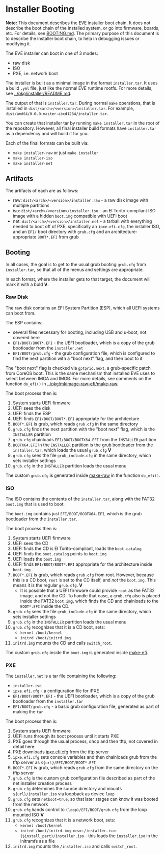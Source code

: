 # Installer Booting

**Note:** This document describes the EVE installer boot chain. It does not describe the boot chain of the
installed system, or go into firmware, boards, etc. For details, see [BOOTING.md](./BOOTING.md).
The primary purpose of this document is to describe the installer boot chain, to help in debugging issues
or modifying it.

The EVE installer can boot in one of 3 modes:

* raw disk
* ISO
* PXE, i.e. network boot

The installer is built as a minimal image in the format `installer.tar`. It uses a build `.yml` file,
just like the normal EVE runtime rootfs. For more details, see
[../pkg/installer/README.md](../pkg/installer/README.md).

The output of that is `installer.tar`. During normal `make` operations, that is installed in
`dist/<arch>/<version>/installer.tar`. For example, `dist/amd64/0.0.0-master-abcd1234/installer.tar`.

You can create that installer tar by running `make installer.tar` in the root of the repository.
However, all final installer build formats have `installer.tar` as a dependency and will build it for you.

Each of the final formats can be built via:

* `make installer-raw` or just `make installer`
* `make installer-iso`
* `make installer-net`

## Artifacts

The artifacts of each are as follows:

* raw: `dist/<arch>/<version>/installer.raw` - a raw disk image with multiple partitions
* iso: `dist/<arch>/<version>/installer.iso` - an El Torito-compliant ISO image with a hidden `boot.img` compatible with UEFI boot
* net: `dist/<arch>/<version>/installer.net` - a tarball with everything needed to boot off of PXE, specifically an `ipxe.efi.cfg`, the installer ISO, and an `EFI/` boot directory with `grub.cfg` and an architecture-appropriate `BOOT*.EFI` from grub

## Booting

In all cases, the goal is to get to the usual grub booting `grub.cfg` from `installer.tar`, so
that all of the menus and settings are appropriate.

In each format, where the installer gets to that target, the document will mark it with a bold **V**.

### Raw Disk

The raw disk contains an EFI System Partition (ESP), which all UEFI systems can boot from.

The ESP contains:

* several files necessary for booting, including USB and u-boot, not covered here
* `EFI/BOOT/BOOT*.EFI` - the UEFI bootloader, which is a copy of the grub bootloader from the `installer.net`
* `EFI/BOOT/grub.cfg` - the grub configuration file, which is configured to find the next partition with a "boot next" flag, and then boot to it

The "boot next" flag is checked via `gptprio.next`, a grub-specific patch from CoreOS boot. This is the
same mechanism that installed EVE uses to select between IMGA and IMGB. For more details, see comments
on the function `do_efi()` in [../pkg/mkimage-raw-efi/make-raw](../pkg/mkimage-raw-efi/make-raw).

The boot process then is:

1. System starts UEFI firmware
1. UEFI sees the disk
1. UEFI finds the ESP
1. UEFI finds `EFI/BOOT/BOOT*.EFI` appropriate for the architecture
1. `BOOT*.EFI` is grub, which reads `grub.cfg` in the same directory
1. `grub.cfg` finds the next partition with the "boot next" flag, which is the `INSTALLER` partition
1. `grub.cfg` chainloads `EFI/BOOT/BOOTX64.EFI` from the `INSTALLER` partition
1. `BOOTX64.EFI` in the `INSTALLER` partition is the grub bootloader from the `installer.tar`, which loads the usual `grub.cfg` **V**
1. `grub.cfg` sees the file `grub_include.cfg` in the same directory, which sets installer settings
1. `grub.cfg` in the `INSTALLER` partition loads the usual menu

The custom `grub.cfg` is generated inside [make-raw](../pkg/mkimage-raw-efi/make-raw) in the function `do_efi()`.

### ISO

The ISO contains the contents of the `installer.tar`, along with the FAT32 `boot.img` that is used to boot.

The `boot.img` contains just `EFI/BOOT/BOOTX64.EFI`, which is the grub bootloader from the `installer.tar`.

The boot process then is:

1. System starts UEFI firmware
1. UEFI sees the CD
1. UEFI finds the CD is El Torito-compliant, loads the `boot.catalog`
1. UEFI finds the `boot.catalog` points to `boot.img`
1. UEFI loads the `boot.img`
1. UEFI finds `EFI/BOOT/BOOT*.EFI` appropriate for the architecture inside `boot.img`
1. `BOOT*.EFI` is grub, which reads `grub.cfg` from root. However, because this is a CD boot, `root` is set to the CD itself, and *not* the `boot.img`. This means it is the regular `grub.cfg`. **V**
   * It is possible that a UEFI firmware could provide `root` as the FAT32 image, and not the CD. To handle that case, a `grub.cfg` also is placed inside the FAT32 `boot.img`, which finds the CD and chainloads to the `BOOT*.EFI` inside the CD.
1. `grub.cfg` sees the file `grub_include.cfg` in the same directory, which sets installer settings
1. `grub.cfg` in the `INSTALLER` partition loads the usual menu
1. `grub.cfg` recognizes that it is a CD boot, sets:
   * `kernel /boot/kernel`
   * `initrd /boot/initrd.img`
1. `initrd.img` mounts the CD and calls `switch_root`.

The custom `grub.cfg` inside the `boot.img` is generated inside [make-efi](../pkg/mkimage-iso/make-efi).

### PXE

The `installer.net` is a tar file containing the following:

* `installer.iso`
* `ipxe.efi.cfg` - a configuration file for iPXE
* `EFI/BOOT/BOOT*.EFI` - the UEFI bootloader, which is a copy of the grub bootloader from the `installer.tar`
* `EFI/BOOT/grub.cfg` - a basic grub configuration file, generated as part of making the `tar`

The boot process then is:

1. System starts UEFI firmware
1. UEFI runs through its boot process until it starts PXE
1. PXE goes through the usual process, dhcp and then tftp, not covered in detail here
1. PXE downloads [ipxe.efi.cfg](../pkg/eve/installer/ipxe.efi.cfg) from the tftp server
1. `ipxe.efi.cfg` sets console variables and then chainloads grub from the tftp server as `${url}/EFI/BOOT/BOOT*.EFI`
1. `BOOT*.EFI` is grub, which reads `grub.cfg` from the same directory on the tftp server
1. `grub.cfg` is the custom grub configuration file described as part of the net installer creation process
1. `grub.cfg` determines the source directory and mounts `${url}/installer.iso` via loopback as device `loop`
1. `grub.cfg` sets `netboot=true`, so that later stages can know it was booted from the network
1. `grub.cfg` hands control to `(loop)/EFI/BOOT/grub.cfg` from the loop mounted ISO **V**
1. `grub.cfg` recognizes that it is a network boot, sets:
   * `kernel /boot/kernel`
   * `initrd /boot/initrd.img newc:/installer.iso:($install_part)/installer.iso` - this loads the `installer.iso` in the initramfs as a file
1. `initrd.img` mounts the `/installer.iso` and calls `switch_root`.

